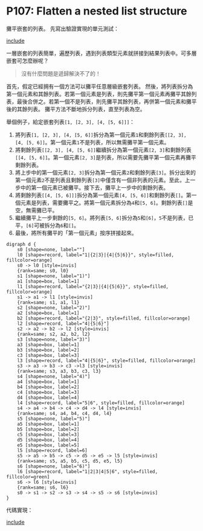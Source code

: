 # P107: Flatten a nested list structure

攤平嵌套的列表。
先寫出驗證實現的單元測試：

[include](../../tests/lists/p107_test.py)

一層嵌套的列表簡單，遍歷列表，遇到列表類型元素就拼接到結果列表中。可多層嵌套可怎麼辦呢？

>沒有什麼問題是遞歸解決不了的！

首先，假定已經拥有一個方法可以攤平任意層級嵌套列表。
然後，將列表拆分為第一個元素和其餘列表。若第一個元素是列表，則先攤平第一個元素再攤平其餘列表，最後合併之。若第一個不是列表，則先攤平其餘列表，再併第一個元素和攤平後的其餘列表。
攤平方法不斷地拆分列表，直至列表為空。

舉個例子，給定嵌套列表`[1, [2, 3], [4, [5, 6]]]`：

1. 將列表`[1, [2, 3], [4, [5, 6]]`拆分為第一個元素`1`和剩餘列表`[[2, 3], [4, [5, 6]]`。第一個元素`1`不是列表，所以無需攤平第一個元素。
2. 將剩餘列表`[[2, 3], [4, [5, 6]]`繼續拆分為第一個元素`[2, 3]`和剩餘列表`[[4, [5, 6]]`。第一個元素`[2, 3]`是列表，所以需要先攤平第一個元素再攤平剩餘列表。
3. 將上步中的第一個元素`[2, 3]`拆分為第一個元素`2`和剩餘列表`[3]`。拆分出來的第一個元素`2`不是列表且剩餘列表`[3]`中僅含有一個非列表的元素。至此，上一步中的第一個元素已被攤平。接下去，攤平上一步中的剩餘列表。
4. 將剩餘列表`[[4, [5, 6]]]`拆分為第一個元素`[4, [5, 6]]`和剩餘列表`[]`。第一個元素是列表，需要攤平之。將第一個元素拆分為`4`和`[5, 6]`。剩餘列表`[]`是空，無需攤已平。
5. 繼續攤平上一步剩餘的`[5, 6]`。將列表`[5, 6]`拆分為`5`和`[6]`，`5`不是列表，已平，`[6]`可被拆分為`6`和`[]`。
6. 最後，將所有攤平的「第一個元素」按序拼接起來。

```puml
digraph d {
    s0 [shape=none, label=""]
    l0 [shape=record, label="1|{2|3}|{4|{5|6}}", style=filled, fillcolor=orange]
    s0 -> l0 [style=invis]
    {rank=same; s0, l0}
    s1 [shape=none, label="1)"]
    a1 [shape=box, label=1]
    l1 [shape=record, label="{2|3}|{4|{5|6}}", style=filled, fillcolor=orange]
    s1 -> a1 -> l1 [style=invis]
    {rank=same; s1, a1, l1}
    s2 [shape=none, label="2)"]
    a2 [shape=box, label=1]
    b2 [shape=record, label="{2|3}", style=filled, fillcolor=orange]
    l2 [shape=record, label="4|{5|6}"]
    s2 -> a2 -> b2 -> l2 [style=invis]
    {rank=same; s2, a2, b2, l2}
    s3 [shape=none, label="3)"]
    a3 [shape=box, label=1]
    b3 [shape=box, label=2]
    c3 [shape=box, label=3]
    l3 [shape=record, label="4|{5|6}", style=filled, fillcolor=orange]
    s3 -> a3 -> b3 -> c3 ->l3 [style=invis]
    {rank=same; s3, a3, b3, c3, l3}
    s4 [shape=none, label="4)"]
    a4 [shape=box, label=1]
    b4 [shape=box, label=2]
    c4 [shape=box, label=3]
    d4 [shape=box, label=4]
    l4 [shape=record, label="5|6", style=filled, fillcolor=orange]
    s4 -> a4 -> b4 -> c4 -> d4 -> l4 [style=invis]
    {rank=same; s4, a4, b4, c4, d4, l4}
    s5 [shape=none, label="5)"]
    a5 [shape=box, label=1]
    b5 [shape=box, label=2]
    c5 [shape=box, label=3]
    d5 [shape=box, label=4]
    e5 [shape=box, label=5]
    l5 [shape=record, label=6]
    s5 -> a5 -> b5 -> c5 -> d5 -> e5 -> l5 [style=invis]
    {rank=same; s5, a5, b5, c5, d5, e5, l5}
    s6 [shape=none, label="6)"]
    l6 [shape=record, label="1|2|3|4|5|6", style=filled, fillcolor=green]
    s6 -> l6 [style=invis]
    {rank=same; s6, l6}
    s0 -> s1 -> s2 -> s3 -> s4 -> s5 -> s6 [style=invis]
}
```

代碼實現：

[include](../../python99/lists/p107.py)
